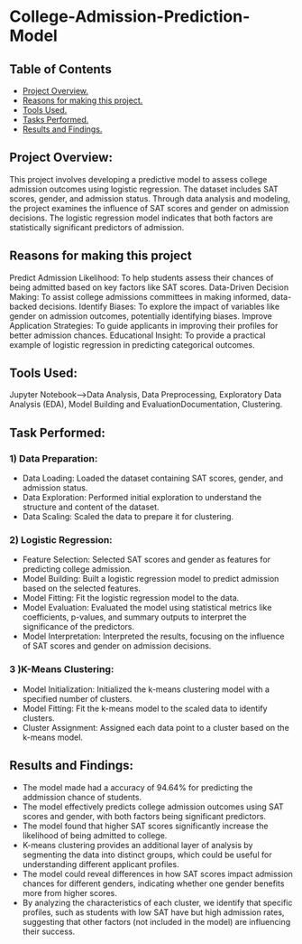 # College-Admission-Prediction-Model
## Table of Contents
- [Project Overview.](#project-overview)
- [Reasons for making this project.](#reasons-for-making-this-project)
- [Tools Used.](#tools-used)
- [Tasks Performed.](#task-performed)
- [Results and Findings.](#results-and-findings)

## Project Overview:
This project involves developing a predictive model to assess college admission outcomes using logistic regression. The dataset includes SAT scores, gender, and admission status. Through data analysis and modeling, the project examines the influence of SAT scores and gender on admission decisions. The logistic regression model indicates that both factors are statistically significant predictors of admission.

## Reasons for making this project
Predict Admission Likelihood: To help students assess their chances of being admitted based on key factors like SAT scores.
Data-Driven Decision Making: To assist college admissions committees in making informed, data-backed decisions.
Identify Biases: To explore the impact of variables like gender on admission outcomes, potentially identifying biases.
Improve Application Strategies: To guide applicants in improving their profiles for better admission chances.
Educational Insight: To provide a practical example of logistic regression in predicting categorical outcomes.

## Tools Used:
Jupyter Notebook-->Data Analysis, Data Preprocessing, Exploratory Data Analysis (EDA), Model Building and EvaluationDocumentation, Clustering.

## Task Performed:
### 1) Data Preparation:
- Data Loading: Loaded the dataset containing SAT scores, gender, and admission status.
- Data Exploration: Performed initial exploration to understand the structure and content of the dataset.
- Data Scaling: Scaled the data to prepare it for clustering.
### 2) Logistic Regression:
- Feature Selection: Selected SAT scores and gender as features for predicting college admission.
- Model Building: Built a logistic regression model to predict admission based on the selected features.
- Model Fitting: Fit the logistic regression model to the data.
- Model Evaluation: Evaluated the model using statistical metrics like coefficients, p-values, and summary outputs to interpret the significance of the predictors.
- Model Interpretation: Interpreted the results, focusing on the influence of SAT scores and gender on admission decisions.
### 3 )K-Means Clustering:
- Model Initialization: Initialized the k-means clustering model with a specified number of clusters.
- Model Fitting: Fit the k-means model to the scaled data to identify clusters.
- Cluster Assignment: Assigned each data point to a cluster based on the k-means model.

## Results and Findings:
- The model made had a accuracy of 94.64% for predicting the addmission chance of students.
- The model effectively predicts college admission outcomes using SAT scores and gender, with both factors being significant predictors.
- The model found that higher SAT scores significantly increase the likelihood of being admitted to college.
- K-means clustering provides an additional layer of analysis by segmenting the data into distinct groups, which could be useful for understanding different applicant profiles.
- The model could reveal differences in how SAT scores impact admission chances for different genders, indicating whether one gender benefits more from higher scores.
- By analyzing the characteristics of each cluster, we identify that specific profiles, such as students with low SAT have but high admission rates, suggesting that other factors (not included in the model) are influencing their success.
